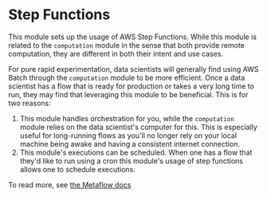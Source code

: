 # Step Functions

This module sets up the usage of AWS Step Functions. While this module is related to the `computation` module in the 
sense that both provide remote computation, they are different in both their intent and use cases. 

For pure rapid experimentation, data scientists will generally find using AWS Batch through the `computation` 
module to be more efficient. Once a data scientist has a flow that is ready for production or takes a very long time 
to run, they may find that leveraging this module to be beneficial. This is for two reasons:

1. This module handles orchestration for you, while the `computation` module relies on the data scientist's computer 
   for this. This is especially useful for long-running flows as you'll no longer rely on your local machine 
   being awake and having a consistent internet connection.
2. This module's executions can be scheduled. When one has a flow that they'd like to run using a cron this module's 
   usage of step functions allows one to schedule executions.

To read more, see 
[the Metaflow docs](https://docs.metaflow.org/going-to-production-with-metaflow/scheduling-metaflow-flows)

